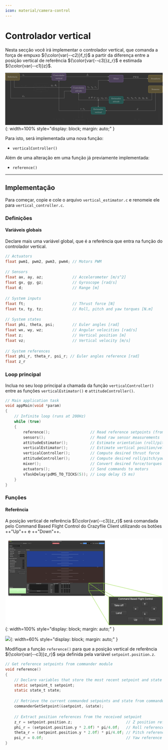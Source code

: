 ```yaml
---
icon: material/camera-control
---
```


# Controlador vertical

Nesta secção você irá implementar o controlador vertical, que comanda a força de empuxo ${\color{var(--c2)}f_t}$ a partir da diferença entre a posição vertical de referência ${\color{var(--c3)}z_r}$ e estimada ${\color{var(--c1)}z}$.

![Architecture - Vertical Controller](../../architecture/images/architecture_vertical_controller.svg){: width=100% style="display: block; margin: auto;" }

Para isto, será implementada uma nova função:

- `verticalController()`

Além de uma alteração em uma função já previamente implementada:

- `reference()`

---

## Implementação

Para começar, copie e cole o arquivo `vertical_estimator.c` e renomeie ele para `vertical_controller.c`.

### Definições

#### Variáveis globais

Declare mais uma variável global, que é a referência que entra na função do controlador vertical.

```c hl_lines="21"
// Actuators
float pwm1, pwm2, pwm3, pwm4; // Motors PWM

// Sensors
float ax, ay, az;             // Accelerometer [m/s^2]
float gx, gy, gz;             // Gyroscope [rad/s]
float d;                      // Range [m]

// System inputs
float ft;                     // Thrust force [N]
float tx, ty, tz;             // Roll, pitch and yaw torques [N.m]

// System states
float phi, theta, psi;        // Euler angles [rad]
float wx, wy, wz;             // Angular velocities [rad/s]
float z;                      // Vertical position [m]
float vz;                     // Vertical velocity [m/s]

// System references
float phi_r, theta_r, psi_r; // Euler angles reference [rad]
float z_r
```

### Loop principal

Inclua no seu loop principal a chamada da função `verticalController()` entre as funções `verticalEstimator()` e `attitudeController()`.

```c hl_lines="11"
// Main application task
void appMain(void *param)
{
    // Infinite loop (runs at 200Hz)
    while (true)
    {
        reference();                  // Read reference setpoints (from Crazyflie Client)
        sensors();                    // Read raw sensor measurements
        attitudeEstimator();          // Estimate orientation (roll/pitch/yaw) from IMU sensor
        verticalEstimator();          // Estimate vertical position/velocity from range sensor
        verticalController();         // Compute desired thrust force
        attitudeController();         // Compute desired roll/pitch/yaw torques
        mixer();                      // Convert desired force/torques into motor PWM
        actuators();                  // Send commands to motors
        vTaskDelay(pdMS_TO_TICKS(5)); // Loop delay (5 ms)
    }
}
```

### Funções

#### Referência

A posição vertical de referência ${\color{var(--c3)}z_r}$ será comandada pelo Command Based Flight Control do Crazyflie Client utilizando os botões ++"Up"++ e ++"Down"++.

![Commando Based Flight Control](../../../identification/images/command_based_flight_control.png){: width=100% style="display: block; margin: auto;" }

![](images/reference_attitude_controller.svg){: width=60% style="display: block; margin: auto;" }

Modifique a função `reference()` para que a posição vertical de referência ${\color{var(--c3)}z_r}$ seja definida pela variável `setpoint.position.z`.

```c hl_lines="12"
// Get reference setpoints from commander module
void reference()
{
    // Declare variables that store the most recent setpoint and state from commander
    static setpoint_t setpoint;
    static state_t state;

    // Retrieve the current commanded setpoints and state from commander module
    commanderGetSetpoint(&setpoint, &state);

    // Extract position references from the received setpoint
    z_r = setpoint.position.z;                        // Z position reference [m]
    phi_r = (setpoint.position.y * 2.0f) * pi/4.0f;   // Roll reference command [rad] (maps 0.5m -> pi/4 rad)
    theta_r = (setpoint.position.y * 2.0f) * pi/4.0f; // Pitch reference command [rad] (maps 0.5m -> pi/4 rad)
    psi_r = 0.0f;                                     // Yaw reference command [rad]
}
```